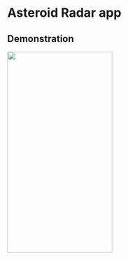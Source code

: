 # Asteroid Radar app

## Demonstration
<img src="https://user-images.githubusercontent.com/43718257/121768273-147bb680-cb7b-11eb-8098-2746d5743069.gif" width=240 height=460>
